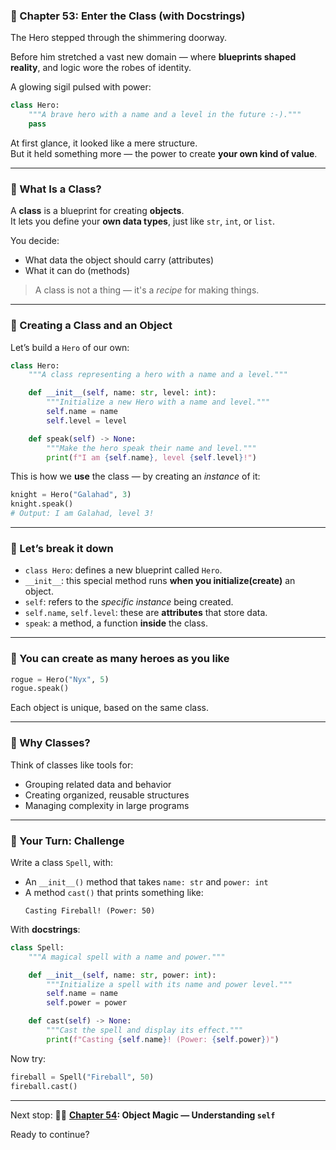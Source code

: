 ### 🧱 Chapter 53: Enter the Class (with Docstrings)

The Hero stepped through the shimmering doorway.

Before him stretched a vast new domain — where **blueprints shaped reality**, and logic wore the robes of identity.

A glowing sigil pulsed with power:

```python
class Hero:
    """A brave hero with a name and a level in the future :-)."""
    pass
```

At first glance, it looked like a mere structure.  
But it held something more — the power to create **your own kind of value**.

---

### 🧬 What Is a Class?

A **class** is a blueprint for creating **objects**.  
It lets you define your **own data types**, just like `str`, `int`, or `list`.

You decide:
- What data the object should carry (attributes)
- What it can do (methods)

> A class is not a thing — it's a *recipe* for making things.

---

### 🔨 Creating a Class and an Object

Let’s build a `Hero` of our own:

```python
class Hero:
    """A class representing a hero with a name and a level."""

    def __init__(self, name: str, level: int):
        """Initialize a new Hero with a name and level."""
        self.name = name
        self.level = level

    def speak(self) -> None:
        """Make the hero speak their name and level."""
        print(f"I am {self.name}, level {self.level}!")
```

This is how we **use** the class — by creating an *instance* of it:

```python
knight = Hero("Galahad", 3)
knight.speak()
# Output: I am Galahad, level 3!
```

---

### 🧩 Let’s break it down

- `class Hero`: defines a new blueprint called `Hero`.
- `__init__`: this special method runs **when you initialize(create)** an object.
- `self`: refers to the *specific instance* being created.
- `self.name`, `self.level`: these are **attributes** that store data.
- `speak`: a method, a function **inside** the class.

---

### 🔁 You can create as many heroes as you like

```python
rogue = Hero("Nyx", 5)
rogue.speak()
```

Each object is unique, based on the same class.

---

### 🧠 Why Classes?

Think of classes like tools for:
- Grouping related data and behavior
- Creating organized, reusable structures
- Managing complexity in large programs

---

### 🎯 Your Turn: Challenge

Write a class `Spell`, with:

- An `__init__()` method that takes `name: str` and `power: int`
- A method `cast()` that prints something like:
  ```
  Casting Fireball! (Power: 50)
  ```

With **docstrings**:

```python
class Spell:
    """A magical spell with a name and power."""

    def __init__(self, name: str, power: int):
        """Initialize a spell with its name and power level."""
        self.name = name
        self.power = power

    def cast(self) -> None:
        """Cast the spell and display its effect."""
        print(f"Casting {self.name}! (Power: {self.power})")
```

Now try:

```python
fireball = Spell("Fireball", 50)
fireball.cast()
```

---

Next stop: 🧙‍♂️ **[Chapter 54](Chapter_53.md): Object Magic — Understanding `self`**

Ready to continue?
